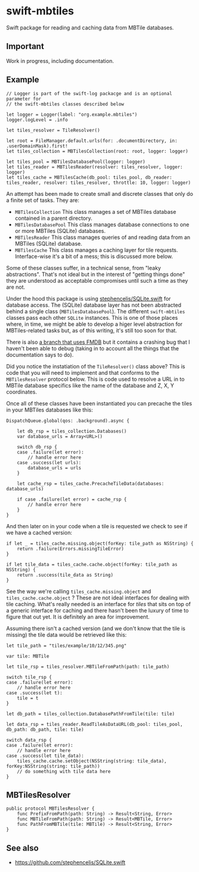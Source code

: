 # swift-mbtiles

Swift package for reading and caching data from MBTile databases.

## Important

Work in progress, including documentation.

## Example

```
// Logger is part of the swift-log packacge and is an optional parameter for
// the swift-mbtiles classes described below

let logger = Logger(label: "org.example.mbtiles")
logger.logLevel = .info

let tiles_resolver = TileResolver()

let root = FileManager.default.urls(for: .documentDirectory, in: .userDomainMask).first!
let tiles_collection = MBTilesCollection(root: root, logger: logger)
        
let tiles_pool = MBTilesDatabasePool(logger: logger)
let tiles_reader = MBTilesReader(resolver: tiles_resolver, logger: logger)
let tiles_cache = MBTilesCache(db_pool: tiles_pool, db_reader: tiles_reader, resolver: tiles_resolver, throttle: 10, logger: logger)
```

An attempt has been made to create small and discrete classes that only do a finite set of tasks. They are:

* `MBTilesCollection` This class manages a set of MBTiles database contained in a parent directory.
* `MBTilesDatabasePool` This class manages database connections to one or more MBTiles (SQLite) databases.
* `MBTilesReader` This class manages queries of and reading data from an MBTiles (SQLite) database.
* `MBTilesCache` This class manages a caching layer for tile requests. Interface-wise it's a bit of a mess; this is discussed more below.

Some of these classes suffer, in a technical sense, from "leaky abstractions". That's not ideal but in the interest of "getting things done" they are understood as acceptable compromises until such a time as they are not.

Under the hood this package is using [stephencelis/SQLite.swift](https://github.com/stephencelis/SQLite.swift) for database access. The (SQLite) database layer has not been abstracted behind a single class (`MBTilesDatabasePool`). The different `swift-mbtiles` classes pass each other `SQLite` instances. This is one of those places where, in time, we might be able to develop a higer level abstraction for MBTiles-related tasks but, as of this writing, it's still too soon for that.

There is also [a branch that uses FMDB](https://github.com/sfomuseum/swift-mbtiles/tree/fmdb) but it contains a crashing bug that I haven't been able to debug (taking in to account all the things that the documentation says to do).

Did you notice the instatiation of the `TileResolver()` class above? This is code that you will need to implement and that conforms to the `MBTilesResolver` protocol below. This is code used to resolve a URL in to MBTile database specifics like the name of the database and Z, X, Y coordinates.

Once all of these classes have been instantiated you can precache the tiles in your MBTiles databases like this:

```
DispatchQueue.global(qos: .background).async {
                
	let db_rsp = tiles_collection.Databases()
	var database_urls = Array<URL>()
                
	switch db_rsp {
	case .failure(let error):
		// handle error here
	case .success(let urls):
		database_urls = urls
	}
                
	let cache_rsp = tiles_cache.PrecacheTileData(databases: database_urls)
                
	if case .failure(let error) = cache_rsp {
		// handle error here
	}
}	
```

And then later on in your code when a tile is requested we check to see if we have a cached version:

```
if let _ = tiles_cache.missing.object(forKey: tile_path as NSString) {
	return .failure(Errors.missingTileError)
}
		
if let tile_data = tiles_cache.cache.object(forKey: tile_path as NSString) {
	return .success(tile_data as String)
}
```

See the way we're calling `tiles_cache.missing.object` and `tiles_cache.cache.object` ? These are not ideal interfaces for dealing with tile caching. What's really needed is an interface for _tiles_ that sits on top of a generic interface for caching and there hasn't been the luxury of time to figure that out yet. It is definitely an area for improvement.

Assuming there isn't a cached version (and we don't know that the tile is missing) the tile data would be retrieved like this:

```
let tile_path = "tiles/example/10/12/345.png"

var tile: MBTile
			
let tile_rsp = tiles_resolver.MBTileFromPath(path: tile_path)
			
switch tile_rsp {
case .failure(let error):
	// handle error here
case .success(let t):
	tile = t
}
			
let db_path = tiles_collection.DatabasePathFromTile(tile: tile)
			
let data_rsp = tiles_reader.ReadTileAsDataURL(db_pool: tiles_pool, db_path: db_path, tile: tile)
			
switch data_rsp {
case .failure(let error):
	// handle error here				
case .success(let tile_data):
	tiles_cache.cache.setObject(NSString(string: tile_data), forKey:NSString(string: tile_path))
	// do something with tile data here
}
```


## MBTilesResolver

```
public protocol MBTilesResolver {
    func PrefixFromPath(path: String) -> Result<String, Error>
    func MBTileFromPath(path: String) -> Result<MBTile, Error>
    func PathFromMBTile(tile: MBTile) -> Result<String, Error>
}
```

## See also

* https://github.com/stephencelis/SQLite.swift